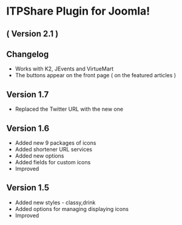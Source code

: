 ITPShare Plugin for Joomla! 
==========================
( Version 2.1 )
--------------------------



Changelog
---------

* Works with K2, JEvents and VirtueMart
* The buttons appear on the front page ( on the featured articles )

Version 1.7
-------------
* Replaced the Twitter URL with the new one

Version 1.6
-------------
* Added new 9 packages of icons
* Added shortener URL services
* Added new options
* Added fields for custom icons
* Improved


Version 1.5
--------------
* Added new styles - classy,drink
* Added options for managing displaying icons
* Improved